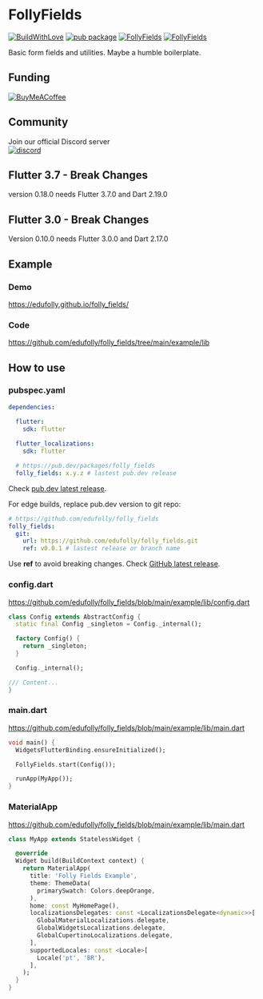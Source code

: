 # FollyFields

[![BuildWithLove](https://img.shields.io/badge/%20built%20with-%20%E2%9D%A4-ff69b4.svg "build with love")](https://github.com/edufolly/folly_fields/stargazers)
[![pub package](https://img.shields.io/pub/v/folly_fields?include_prereleases.svg "Folly Fields")](https://pub.dev/packages/folly_fields)
[![FollyFields](https://img.shields.io/github/license/edufolly/folly_fields)](https://github.com/edufolly/folly_fields)
[![FollyFields](https://img.shields.io/github/actions/workflow/status/edufolly/folly_fields/main.yml?branch=main)](https://github.com/edufolly/folly_fields)

Basic form fields and utilities. Maybe a humble boilerplate.

## Funding

[![BuyMeACoffee](https://www.buymeacoffee.com/assets/img/guidelines/download-assets-sm-2.svg)](https://www.buymeacoffee.com/edufolly)

## Community

<div>
  <span>
    <div>Join our official Discord server</div>
    <a href="https://discord.gg/q67sGqkpvH">
      <img alt="discord" src="https://img.shields.io/badge/Discord-7289da?style=for-the-badge&logo=discord&logoColor=FFFFFF"/>
    </a>
  </span>
</div>

## Flutter 3.7 - Break Changes

version 0.18.0 needs Flutter 3.7.0 and Dart 2.19.0

## Flutter 3.0 - Break Changes

Version 0.10.0 needs Flutter 3.0.0 and Dart 2.17.0

## Example

### Demo

https://edufolly.github.io/folly_fields/

### Code

https://github.com/edufolly/folly_fields/tree/main/example/lib

## How to use

### pubspec.yaml

``` yaml
dependencies:

  flutter:
    sdk: flutter
  
  flutter_localizations:
    sdk: flutter

  # https://pub.dev/packages/folly_fields
  folly_fields: x.y.z # lastest pub.dev release
```

Check [pub.dev latest release](https://pub.dev/packages/folly_fields).

For edge builds, replace pub.dev version to git repo:

``` yaml
# https://github.com/edufolly/folly_fields
folly_fields:
  git:
    url: https://github.com/edufolly/folly_fields.git
    ref: v0.0.1 # lastest release or branch name
```

Use **ref** to avoid breaking changes.
Check [GitHub latest release](https://github.com/edufolly/folly_fields/releases).

### config.dart

https://github.com/edufolly/folly_fields/blob/main/example/lib/config.dart

```dart
class Config extends AbstractConfig {
  static final Config _singleton = Config._internal();

  factory Config() {
    return _singleton;
  }

  Config._internal();

/// Content...
}
```

### main.dart

https://github.com/edufolly/folly_fields/blob/main/example/lib/main.dart

```dart
void main() {
  WidgetsFlutterBinding.ensureInitialized();

  FollyFields.start(Config());

  runApp(MyApp());
}
```

### MaterialApp

https://github.com/edufolly/folly_fields/blob/main/example/lib/main.dart

```dart
class MyApp extends StatelessWidget {

  @override
  Widget build(BuildContext context) {
    return MaterialApp(
      title: 'Folly Fields Example',
      theme: ThemeData(
        primarySwatch: Colors.deepOrange,
      ),
      home: const MyHomePage(),
      localizationsDelegates: const <LocalizationsDelegate<dynamic>>[
        GlobalMaterialLocalizations.delegate,
        GlobalWidgetsLocalizations.delegate,
        GlobalCupertinoLocalizations.delegate,
      ],
      supportedLocales: const <Locale>[
        Locale('pt', 'BR'),
      ],
    );
  }
}
```
